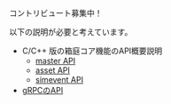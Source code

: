 コントリビュート募集中！

以下の説明が必要と考えています。
* C/C++ 版の箱庭コア機能のAPI概要説明
  * [master API](https://github.com/toppers/hakoniwa-core-cpp/blob/main/src/include/hako_master.hpp)
  * [asset API](https://github.com/toppers/hakoniwa-core-cpp/blob/main/src/include/hako_asset.hpp)
  * [simevent API](https://github.com/toppers/hakoniwa-core-cpp/blob/main/src/include/hako_simevent.hpp)
* [gRPCのAPI](https://github.com/toppers/hakoniwa-core-spec/blob/main/hakoniwa_core.proto)
